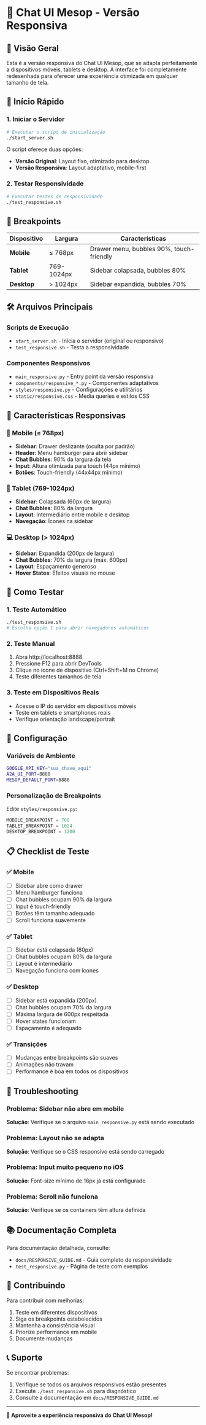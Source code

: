 # 📱 Chat UI Mesop - Versão Responsiva

## 🎯 Visão Geral

Esta é a versão responsiva do Chat UI Mesop, que se adapta perfeitamente a dispositivos móveis, tablets e desktop. A interface foi completamente redesenhada para oferecer uma experiência otimizada em qualquer tamanho de tela.

## 🚀 Início Rápido

### 1. Iniciar o Servidor

```bash
# Executar o script de inicialização
./start_server.sh
```

O script oferece duas opções:
- **Versão Original**: Layout fixo, otimizado para desktop
- **Versão Responsiva**: Layout adaptativo, mobile-first

### 2. Testar Responsividade

```bash
# Executar testes de responsividade
./test_responsive.sh
```

## 📐 Breakpoints

| Dispositivo | Largura | Características |
|-------------|---------|-----------------|
| **Mobile** | ≤ 768px | Drawer menu, bubbles 90%, touch-friendly |
| **Tablet** | 769-1024px | Sidebar colapsada, bubbles 80% |
| **Desktop** | > 1024px | Sidebar expandida, bubbles 70% |

## 🛠️ Arquivos Principais

### Scripts de Execução
- `start_server.sh` - Inicia o servidor (original ou responsivo)
- `test_responsive.sh` - Testa a responsividade

### Componentes Responsivos
- `main_responsive.py` - Entry point da versão responsiva
- `components/responsive_*.py` - Componentes adaptativos
- `styles/responsive.py` - Configurações e utilitários
- `static/responsive.css` - Media queries e estilos CSS

## 🎨 Características Responsivas

### 📱 Mobile (≤ 768px)
- **Sidebar**: Drawer deslizante (oculta por padrão)
- **Header**: Menu hamburger para abrir sidebar
- **Chat Bubbles**: 90% da largura da tela
- **Input**: Altura otimizada para touch (44px mínimo)
- **Botões**: Touch-friendly (44x44px mínimo)

### 📱 Tablet (769-1024px)
- **Sidebar**: Colapsada (60px de largura)
- **Chat Bubbles**: 80% da largura
- **Layout**: Intermediário entre mobile e desktop
- **Navegação**: Ícones na sidebar

### 💻 Desktop (> 1024px)
- **Sidebar**: Expandida (200px de largura)
- **Chat Bubbles**: 70% da largura (máx. 600px)
- **Layout**: Espaçamento generoso
- **Hover States**: Efeitos visuais no mouse

## 🧪 Como Testar

### 1. Teste Automático
```bash
./test_responsive.sh
# Escolha opção 1 para abrir navegadores automáticos
```

### 2. Teste Manual
1. Abra http://localhost:8888
2. Pressione F12 para abrir DevTools
3. Clique no ícone de dispositivo (Ctrl+Shift+M no Chrome)
4. Teste diferentes tamanhos de tela

### 3. Teste em Dispositivos Reais
- Acesse o IP do servidor em dispositivos móveis
- Teste em tablets e smartphones reais
- Verifique orientação landscape/portrait

## 🔧 Configuração

### Variáveis de Ambiente
```bash
GOOGLE_API_KEY="sua_chave_aqui"
A2A_UI_PORT=8888
MESOP_DEFAULT_PORT=8888
```

### Personalização de Breakpoints
Edite `styles/responsive.py`:
```python
MOBILE_BREAKPOINT = 768
TABLET_BREAKPOINT = 1024
DESKTOP_BREAKPOINT = 1200
```

## 📋 Checklist de Teste

### ✅ Mobile
- [ ] Sidebar abre como drawer
- [ ] Menu hamburger funciona
- [ ] Chat bubbles ocupam 90% da largura
- [ ] Input é touch-friendly
- [ ] Botões têm tamanho adequado
- [ ] Scroll funciona suavemente

### ✅ Tablet
- [ ] Sidebar está colapsada (60px)
- [ ] Chat bubbles ocupam 80% da largura
- [ ] Layout é intermediário
- [ ] Navegação funciona com ícones

### ✅ Desktop
- [ ] Sidebar está expandida (200px)
- [ ] Chat bubbles ocupam 70% da largura
- [ ] Máxima largura de 600px respeitada
- [ ] Hover states funcionam
- [ ] Espaçamento é adequado

### ✅ Transições
- [ ] Mudanças entre breakpoints são suaves
- [ ] Animações não travam
- [ ] Performance é boa em todos os dispositivos

## 🐛 Troubleshooting

### Problema: Sidebar não abre em mobile
**Solução**: Verifique se o arquivo `main_responsive.py` está sendo executado

### Problema: Layout não se adapta
**Solução**: Verifique se o CSS responsivo está sendo carregado

### Problema: Input muito pequeno no iOS
**Solução**: Font-size mínimo de 16px já está configurado

### Problema: Scroll não funciona
**Solução**: Verifique se os containers têm altura definida

## 📚 Documentação Completa

Para documentação detalhada, consulte:
- `docs/RESPONSIVE_GUIDE.md` - Guia completo de responsividade
- `test_responsive.py` - Página de teste com exemplos

## 🤝 Contribuindo

Para contribuir com melhorias:

1. Teste em diferentes dispositivos
2. Siga os breakpoints estabelecidos
3. Mantenha a consistência visual
4. Priorize performance em mobile
5. Documente mudanças

## 📞 Suporte

Se encontrar problemas:
1. Verifique se todos os arquivos responsivos estão presentes
2. Execute `./test_responsive.sh` para diagnóstico
3. Consulte a documentação em `docs/RESPONSIVE_GUIDE.md`

---

**🎉 Aproveite a experiência responsiva do Chat UI Mesop!**
